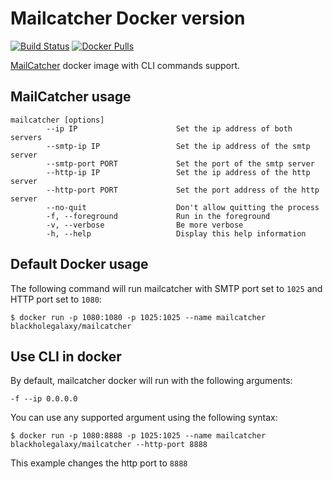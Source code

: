 # Mailcatcher Docker version

[![Build Status](https://travis-ci.org/blackholegalaxy/mailcatcher-docker.svg?branch=master)](https://travis-ci.org/blackholegalaxy/mailcatcher-docker)
[![Docker Pulls](https://img.shields.io/docker/pulls/blackholegalaxy/mailcatcher.svg?maxAge=8600)][hub]

[hub]: https://hub.docker.com/r/blackholegalaxy/mailcatcher/

[MailCatcher](https://github.com/sj26/mailcatcher) docker image with CLI commands support.

## MailCatcher usage

```
mailcatcher [options]
        --ip IP                      Set the ip address of both servers
        --smtp-ip IP                 Set the ip address of the smtp server
        --smtp-port PORT             Set the port of the smtp server
        --http-ip IP                 Set the ip address of the http server
        --http-port PORT             Set the port address of the http server
        --no-quit                    Don't allow quitting the process
        -f, --foreground             Run in the foreground
        -v, --verbose                Be more verbose
        -h, --help                   Display this help information
```

## Default Docker usage

The following command will run mailcatcher with SMTP port set to `1025` and HTTP port set to `1080`:
```
$ docker run -p 1080:1080 -p 1025:1025 --name mailcatcher blackholegalaxy/mailcatcher
```

## Use CLI in docker

By default, mailcatcher docker will run with the following arguments:
```
-f --ip 0.0.0.0
```

You can use any supported argument using the following syntax:

```
$ docker run -p 1080:8888 -p 1025:1025 --name mailcatcher blackholegalaxy/mailcatcher --http-port 8888
```

This example changes the http port to `8888`
